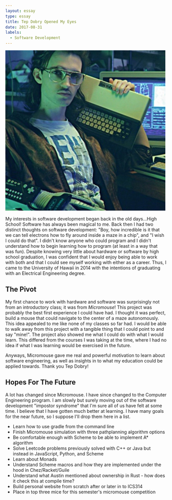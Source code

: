 ```yaml
---
layout: essay
type: essay
title: Tep Dobry Opened My Eyes
date: 2017-08-31
labels:
  - Software Development
---
```


<img class="ui medium right floated image" src="../images/hackerman.jpg">

My interests in software development began back in the old days...High School! Software has always been magical to me. Back then I had two distinct thoughts on software development:
"Boy, how incredible is it that we can tell electrons how to fly around inside a maze in a chip", and "I wish I could do that". I didn't know anyone who could program and I didn't understand how to begin learning how to program (at least in a way that was fun). Despite knowing very little about hardware or software by high school graduation, I was confident that I would enjoy being able to work with both and that I could see myself working with either as a career. Thus, I came to the University of Hawaii in 2014 with the intentions of graduating with an Electrical Engineering degree.

## The Pivot

My first chance to work with hardware and software was surprisingly not from an introductory class; it was from *Micromouse*! This project was probably the best first experience I could have had. I thought it was perfect, build a mouse that could navigate to the center of a maze autonomously. This idea appealed to me like none of my classes so far had. I would be able to walk away from this project with a tangible thing that I could point to and say "mine!". The project also showed me what I could do with what I would learn. This differed from the courses I was taking at the time, where I had no idea if what I was learning would be exercised in the future. 

Anyways, Micromouse gave me real and powerful motivation to learn about software engineering, as well as insights in to what my education could be applied towards. Thank you Tep Dobry!

## Hopes For The Future 

A lot has changed since Micromouse. I have since changed to the Computer Engineering program. I am slowly but surely moving out of the software development "impostor syndrome" that I'm sure all of us have felt at some time. I believe that I have gotten much better at learning. I have many goals for the near future, so I suppose I'll drop them here in a list.

* Learn how to use gradle from the command line
* Finish Micromouse simulation with three pathplanning algorithm options
* Be comfortable enough with Scheme to be able to implement A\* algorithm 
* Solve Leetcode problems previously solved with C++ or Java but instead in JavaScript, Python, and Scheme
* Learn about Monads
* Understand Scheme macros and how they are implemented under the hood in Chez/Racket/Guile
* Understand what Austin mentioned about ownership in Rust - how does it check this at compile time?
* Build personal website from scratch after or later in to ICS314
* Place in top three mice for this semester's micromouse competition
